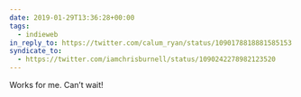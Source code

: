 ```yaml
---
date: 2019-01-29T13:36:28+00:00
tags:
  - indieweb
in_reply_to: https://twitter.com/calum_ryan/status/1090178818881585153
syndicate_to:
  - https://twitter.com/iamchrisburnell/status/1090242278982123520
---
```


Works for me. Can’t wait!
